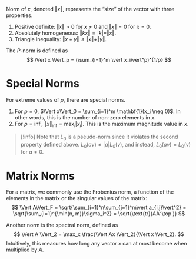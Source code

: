 Norm of $x$, denoted $\Vert x \Vert$, represents the “size” of the vector with three properties.
1. Positive definite: $\Vert x \Vert > 0$ for $x \neq 0$ and $\Vert x \Vert = 0$ for $x = 0$.
2. Absolutely homogeneous: $\Vert kx \Vert = \vert k \vert * \Vert x \Vert$.
3. Triangle inequality: $\Vert x + y \Vert \leq \Vert x \Vert + \Vert y \Vert$.

The $P$-norm is defined as 
$$
\Vert x \Vert_p = (\sum_{i=1}^m \vert x_i\vert^p)^{1/p}
$$


# Special Norms
For extreme values of $p$, there are special norms.
1. For $p = 0$, $\Vert x\Vert_0 = \sum_{i=1}^m \mathbf{1}(x_i \neq 0)$. In other words, this is the number of non-zero elements in $x$.
2. For $p = \inf$, $\Vert x\Vert_{\inf} = \max_i \vert x_i\vert$. This is the maximum magnitude value in $x$.

> [!info]
> Note that $L_0$ is a pseudo-norm since it violates the second property defined above. $L_0(av) \neq \vert a\vert L_0(v)$, and instead, $L_0(av) = L_0(v)$ for $a \neq 0$.

# Matrix Norms
For a matrix, we commonly use the Frobenius norm, a function of the elements in the matrix or the singular values of the matrix: 
$$
\Vert A\Vert_F = \sqrt{\sum_{i=1}^n\sum_{j=1}^m\vert a_{i,j}\vert^2} = \sqrt{\sum_{i=1}^{\min(n, m)}\sigma_i^2} = \sqrt{\text{tr}(AA^\top )}
$$


Another norm is the spectral norm, defined as 
$$
\Vert A \Vert_2 = \max_x \frac{\Vert Ax \Vert_2}{\Vert x \Vert_2}.
$$
 Intuitively, this measures how long any vector $x$ can at most become when multiplied by $A$.